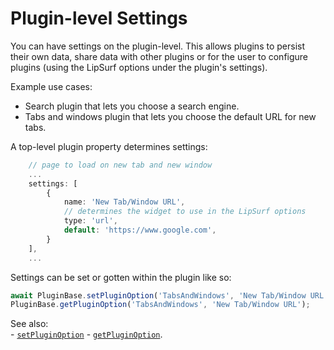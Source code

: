 # Plugin-level Settings

You can have settings on the plugin-level. This allows plugins to persist their own data, share data with other plugins 
or for the user to configure plugins (using the LipSurf options under the plugin's settings).

Example use cases:
 * Search plugin that lets you choose a search engine.
 * Tabs and windows plugin that lets you choose the default URL for new tabs.

A top-level plugin property determines settings:

``` TypeScript
    // page to load on new tab and new window
    ...
    settings: [
        {
            name: 'New Tab/Window URL',
            // determines the widget to use in the LipSurf options
            type: 'url',
            default: 'https://www.google.com',
        }
    ],
    ...
```

Settings can be set or gotten within the plugin like so:

``` TypeScript
await PluginBase.setPluginOption('TabsAndWindows', 'New Tab/Window URL', 'www.duckduckgo.com');
PluginBase.getPluginOption('TabsAndWindows', 'New Tab/Window URL');
```

See also:  
    - [`setPluginOption`](api-reference/plugin.md#setpluginoption) 
    - [`getPluginOption`](api-reference/plugin.md#getpluginoption).


